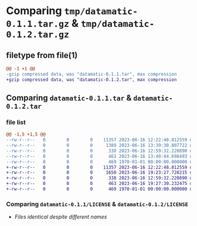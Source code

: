 # Comparing `tmp/datamatic-0.1.1.tar.gz` & `tmp/datamatic-0.1.2.tar.gz`

## filetype from file(1)

```diff
@@ -1 +1 @@
-gzip compressed data, was "datamatic-0.1.1.tar", max compression
+gzip compressed data, was "datamatic-0.1.2.tar", max compression
```

## Comparing `datamatic-0.1.1.tar` & `datamatic-0.1.2.tar`

### file list

```diff
@@ -1,5 +1,5 @@
--rw-r--r--   0        0        0    11357 2023-06-16 12:22:48.812559 datamatic-0.1.1/LICENSE
--rw-r--r--   0        0        0     1389 2023-06-16 13:39:30.807722 datamatic-0.1.1/datamatic/__init__.py
--rw-r--r--   0        0        0      338 2023-06-16 12:59:32.220890 datamatic-0.1.1/datamatic/exceptions.py
--rw-r--r--   0        0        0      463 2023-06-16 13:40:44.698493 datamatic-0.1.1/pyproject.toml
--rw-r--r--   0        0        0      469 1970-01-01 00:00:00.000000 datamatic-0.1.1/PKG-INFO
+-rw-r--r--   0        0        0    11357 2023-06-16 12:22:48.812559 datamatic-0.1.2/LICENSE
+-rw-r--r--   0        0        0     1650 2023-06-16 19:23:27.728215 datamatic-0.1.2/datamatic/__init__.py
+-rw-r--r--   0        0        0      338 2023-06-16 12:59:32.220890 datamatic-0.1.2/datamatic/exceptions.py
+-rw-r--r--   0        0        0      463 2023-06-16 19:27:30.232475 datamatic-0.1.2/pyproject.toml
+-rw-r--r--   0        0        0      469 1970-01-01 00:00:00.000000 datamatic-0.1.2/PKG-INFO
```

### Comparing `datamatic-0.1.1/LICENSE` & `datamatic-0.1.2/LICENSE`

 * *Files identical despite different names*


